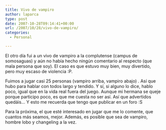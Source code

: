 ```yaml
---
title: Vivo de vampiro
author: laparca
type: post
date: 2007-10-28T09:14:41+00:00
url: /2007/10/28/vivo-de-vampiro/
categories:
  - Personal

---
```

El otro día fui a un vivo de vampiro a la complutense (campus de somosaguas) y aún no había hecho ningún comentario al respecto (que mala persona que soy). El caso es que estuvo muy bien, muy divertido, pero muy escaso de violencia :P.

Fuimos a jugar casi 25 personas (vampiro arriba, vampiro abajo) . Así que hubo para hablar con todos largo y tendido. Y sí, si alguno lo dice, hablo poco, igual que en la vida real fuera del juego. Aunque mi hermana se queje porque participo poco, es que me cuesta no ser así. Así que advertidos quedáis&#8230; Y esto me recuerda que tengo que publicar en un foro :S

Para la próxima, el que esté interesado en jugar que me lo comente, que cuantos más seamos, mejor. Además, es posible que sea de vampiro, hombre lobo y changeling a la vez.